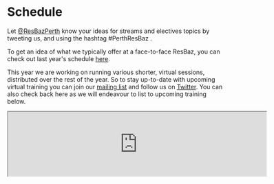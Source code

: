 # Schedule

Let [@ResBazPerth](https://twitter.com/ResBazPerth) know your ideas for streams and electives topics by tweeting us, and using the hashtag #PerthResBaz .

To get an idea of what we typically offer at a face-to-face ResBaz, you can check out last year's schedule [here](https://resbaz.github.io/resbaz2019/perth/#schedule).

This year we are working on running various shorter, virtual sessions, distributed over the rest of the year.
So to stay up-to-date with upcoming virtual training you can join our [mailing list](http://eepurl.com/cpLx6r) and follow us on [Twitter](https://twitter.com/ResBazPerth). You can also check back here as we will endeavour to list to upcoming training below.

<iframe src="https://docs.google.com/spreadsheets/d/e/2PACX-1vQOPybTHuMUqcpr7tZvzm6QPt6jS6ObCV57xSE2LUH1awDkFtMCyX_QDN81KT8BoBfFsDSR5Kx2mpM5/pubhtml?gid=0&amp;single=true&amp;widget=true&amp;headers=false" width=600px></iframe>